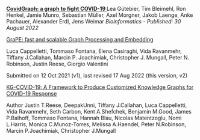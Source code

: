 
**[CovidGraph: a graph to fight COVID-19 ](https://academic.oup.com/bioinformatics/advance-article/doi/10.1093/bioinformatics/btac592/6678977?login=false)**
Lea Gütebier, Tim Bleimehl, Ron Henkel, Jamie Munro, Sebastian Müller, Axel Morgner, Jakob Laenge, Anke Pachauer, Alexander Erdl, Jens Weimar
*Bioinformatics - Published: 30 August 2022*

[GraPE: fast and scalable Graph Processing and Embedding](https://arxiv.org/abs/2110.06196)

Luca Cappelletti, Tommaso Fontana, Elena Casiraghi, Vida Ravanmehr, Tiffany J.Callahan, Marcin P. Joachimiak, Christopher J. Mungall, Peter N. Robinson, Justin Reese, Giorgio Valentini

Submitted on 12 Oct 2021 (v1), last revised 17 Aug 2022 (this version, v2)

[KG-COVID-19: A Framework to Produce Customized Knowledge Graphs for COVID-19 Response](https://www.sciencedirect.com/science/article/pii/S2666389920302038)

Author Justin T.Reese, DeepakUnni, Tiffany J.Callahan, Luca Cappelletti, Vida Ravanmehr, Seth Carbon, Kent A.Shefchek, Benjamin M.Good, James P.Balhoff, Tommaso Fontana, Hannah Blau, Nicolas Matentzoglu, Nomi L.Harris, Monica C.Munoz-Torres, Melissa A.Haendel, Peter N.Robinson, Marcin P.Joachimiak, Christopher J.Mungall
